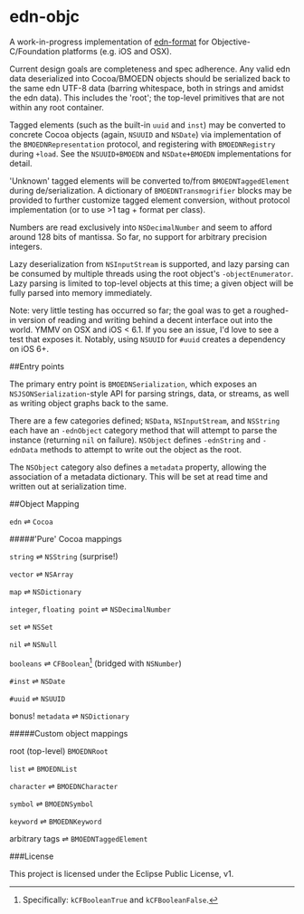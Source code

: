 edn-objc
========

A work-in-progress implementation of [edn-format](https://github.com/edn-format) for Objective-C/Foundation platforms (e.g. iOS and OSX).

Current design goals are completeness and spec adherence. Any valid edn data deserialized into Cocoa/BMOEDN objects should be serialized back to the same edn UTF-8 data (barring whitespace, both in strings and amidst the edn data). This includes the 'root'; the top-level primitives that are not within any root container.

Tagged elements (such as the built-in `uuid` and `inst`) may be converted to concrete Cocoa objects (again, `NSUUID` and `NSDate`) via implementation of the `BMOEDNRepresentation` protocol, and registering with `BMOEDNRegistry` during `+load`. See the `NSUUID+BMOEDN` and `NSDate+BMOEDN` implementations for detail.

'Unknown' tagged elements will be converted to/from `BMOEDNTaggedElement` during de/serialization. A dictionary of `BMOEDNTransmogrifier` blocks may be provided to further customize tagged element conversion, without protocol implementation (or to use >1 tag + format per class). 

Numbers are read exclusively into `NSDecimalNumber` and seem to afford around 128 bits of mantissa. So far, no support for arbitrary precision integers.

Lazy deserialization from `NSInputStream` is supported, and lazy parsing can be consumed by multiple threads using the root object's `-objectEnumerator`. Lazy parsing is limited to top-level objects at this time; a given object will be fully parsed into memory immediately.

Note: very little testing has occurred so far; the goal was to get a roughed-in version of reading and writing behind a decent interface out into the world. YMMV on OSX and iOS < 6.1. If you see an issue, I'd love to see a test that exposes it. Notably, using `NSUUID` for `#uuid` creates a dependency on iOS 6+.

##Entry points

The primary entry point is `BMOEDNSerialization`, which exposes an `NSJSONSerialization`-style API for parsing strings, data, or streams, as well as writing object graphs back to the same.

There are a few categories defined; `NSData`, `NSInputStream`, and `NSString` each have an `-ednObject` category method that will attempt to parse the instance (returning `nil` on failure). `NSObject` defines `-ednString` and `-ednData` methods to attempt to write out the object as the root. 

The `NSObject` category also defines a `metadata` property, allowing the association of a metadata dictionary. This will be set at read time and written out at serialization time.

##Object Mapping

`edn` ⇌ `Cocoa`

#####'Pure' Cocoa mappings

`string` ⇌ `NSString` (surprise!)

`vector` ⇌ `NSArray`

`map` ⇌ `NSDictionary`

`integer`, `floating point` ⇌ `NSDecimalNumber`

`set` ⇌ `NSSet`

`nil` ⇌ `NSNull`

`booleans` ⇌ `CFBoolean`[^1] (bridged with `NSNumber`)

[^1]: Specifically: `kCFBooleanTrue` and `kCFBooleanFalse`.

`#inst` ⇌ `NSDate`

`#uuid` ⇌ `NSUUID`

bonus! `metadata` ⇌ `NSDictionary`

#####Custom object mappings

root (top-level)  `BMOEDNRoot`

`list` ⇌ `BMOEDNList`

`character` ⇌ `BMOEDNCharacter`

`symbol` ⇌ `BMOEDNSymbol`

`keyword` ⇌ `BMOEDNKeyword`

arbitrary tags ⇌ `BMOEDNTaggedElement`


###License

This project is licensed under the Eclipse Public License, v1.
